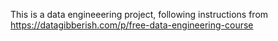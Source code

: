 This is a data engineeering project, following instructions from https://datagibberish.com/p/free-data-engineering-course
